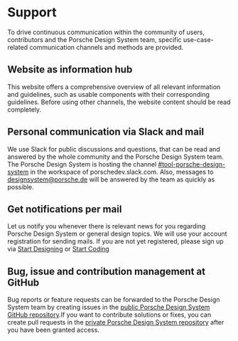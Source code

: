 # Support

To drive continuous communication within the community of users, contributors and the Porsche Design System team, specific use-case-related communication channels and methods are provided.

## Website as information hub
This website offers a comprehensive overview of all relevant information and guidelines, such as usable components with their corresponding guidelines. Before using other channels, the website content should be read completely.

## Personal communication via Slack and mail
We use Slack for public discussions and questions, that can be read and answered by the whole community and the Porsche Design System team. The Porsche Design System is hosting the channel [#tool-porsche-design-system](https://porschedev.slack.com/app_redirect?channel=tool-porsche-design-system) in the workspace of porschedev.slack.com. Also, messages to designsystem@porsche.de will be answered by the team as quickly as possible.

## Get notifications per mail
Let us notify you whenever there is relevant news for you regarding Porsche Design System or general design topics. We will use your account registration for sending mails. If you are not yet registered, please sign up via [Start Designing](#/start-designing/introduction) or [Start Coding](#/start-coding/introduction)

## Bug, issue and contribution management at GitHub
Bug reports or feature requests can be forwarded to the Porsche Design System team by creating issues in the [public Porsche Design System GitHub repository](https://github.com/porscheui/porsche-ui-contribution).If you want to contribute solutions or fixes, you can create pull requests in the [private Porsche Design System repository](https://github.com/porscheui/porsche-design-system) after you have been granted access.